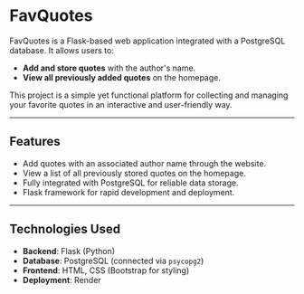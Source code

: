 # FavQuotes

FavQuotes is a Flask-based web application integrated with a PostgreSQL database. It allows users to:

- **Add and store quotes** with the author's name.
- **View all previously added quotes** on the homepage.

This project is a simple yet functional platform for collecting and managing your favorite quotes in an interactive and user-friendly way.

---

## Features

- Add quotes with an associated author name through the website.
- View a list of all previously stored quotes on the homepage.
- Fully integrated with PostgreSQL for reliable data storage.
- Flask framework for rapid development and deployment.

---

## Technologies Used

- **Backend**: Flask (Python)
- **Database**: PostgreSQL (connected via `psycopg2`)
- **Frontend**: HTML, CSS (Bootstrap for styling)
- **Deployment**: Render

